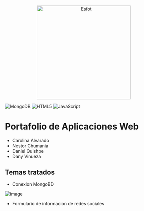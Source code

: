 # <div>
<p align='center'>
<img src="https://esfot.epn.edu.ec/images/headers/logo_esfot_buho.png" alt="Esfot" width="300px">
</p>
</div>

   ![MongoDB](https://img.shields.io/badge/MongoDB-%234ea94b.svg?style=flat&logo=mongodb&logoColor=white) ![HTML5](https://img.shields.io/badge/html5-%23E34F26.svg?style=flat&logo=html5&logoColor=white) ![JavaScript](https://img.shields.io/badge/javascript-%23323330.svg?style=flat&logo=javascript&logoColor=%23F7DF1E)
# Portafolio de Aplicaciones Web
- Carolina Alvarado
- Nestor Chumania
- Daniel Quishpe
- Dany Vinueza

## Temas tratados 
- Conexion MongoBD

![image](https://github.com/DannyVinueza/Portafolio_Web_/assets/117754291/fc78e4d3-85ba-4388-ba53-427927f9e26b)


- Formulario de informacion de redes sociales

